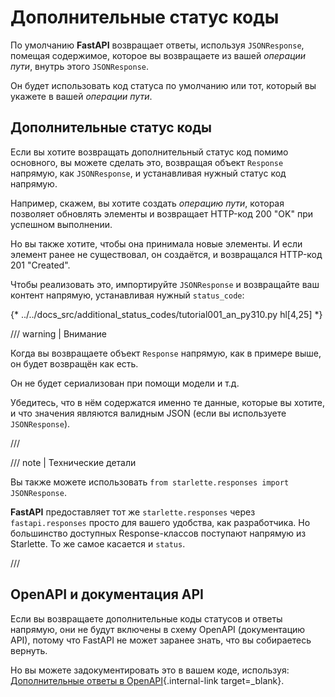 # Дополнительные статус коды

По умолчанию **FastAPI** возвращает ответы, используя `JSONResponse`, помещая содержимое, которое вы возвращаете из вашей *операции пути*, внутрь этого `JSONResponse`.

Он будет использовать код статуса по умолчанию или тот, который вы укажете в вашей *операции пути*.

## Дополнительные статус коды

Если вы хотите возвращать дополнительный статус код помимо основного, вы можете сделать это, возвращая объект `Response` напрямую, как `JSONResponse`, и устанавливая нужный статус код напрямую.

Например, скажем, вы хотите создать *операцию пути*, которая позволяет обновлять элементы и возвращает HTTP-код 200 "OK" при успешном выполнении.

Но вы также хотите, чтобы она принимала новые элементы. И если элемент ранее не существовал, он создаётся, и возвращался HTTP-код 201 "Created".

Чтобы реализовать это, импортируйте `JSONResponse` и возвращайте ваш контент напрямую, устанавливая нужный `status_code`:

{* ../../docs_src/additional_status_codes/tutorial001_an_py310.py hl[4,25] *}

/// warning | Внимание

Когда вы возвращаете объект `Response` напрямую, как в примере выше, он будет возвращён как есть.

Он не будет сериализован при помощи модели и т.д.

Убедитесь, что в нём содержатся именно те данные, которые вы хотите, и что значения являются валидным JSON (если вы используете `JSONResponse`).

///

/// note | Технические детали

Вы также можете использовать `from starlette.responses import JSONResponse`.

**FastAPI** предоставляет тот же `starlette.responses` через `fastapi.responses` просто для вашего удобства, как разработчика. Но большинство доступных Response-классов поступают напрямую из Starlette. То же самое касается и `status`.

///

## OpenAPI и документация API

Если вы возвращаете дополнительные коды статусов и ответы напрямую, они не будут включены в схему OpenAPI (документацию API), потому что FastAPI не может заранее знать, что вы собираетесь вернуть.

Но вы можете задокументировать это в вашем коде, используя: [Дополнительные ответы в OpenAPI](additional-responses.md){.internal-link target=_blank}.
